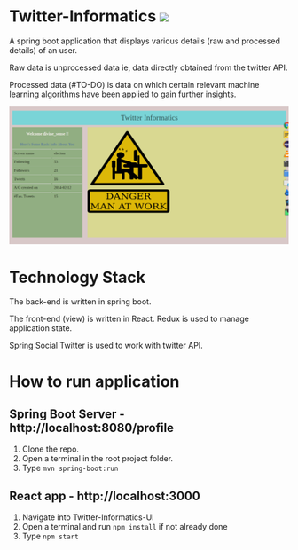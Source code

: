 # Twitter-Informatics                      ![](https://travis-ci.org/DivyenduDutta/Basic-design-Patterns.svg?branch=master)
A spring boot application that displays various details (raw and processed details) of an user. 

Raw data is unprocessed data ie, data directly obtained from the twitter API.

Processed data (#TO-DO) is data on which certain relevant machine learning algorithms have been applied to gain 
further insights.

![alt text](https://github.com/DivyenduDutta/Twitter-Informatics/blob/master/images/Initial%20draft.png)

# Technology Stack

The back-end is written in spring boot.

The front-end (view) is written in React. Redux is used to manage application state.

Spring Social Twitter is used to work with twitter API.


# How to run application
## Spring Boot Server - http://localhost:8080/profile
1. Clone the repo.
2. Open a terminal in the root project folder.
3. Type `mvn spring-boot:run`

## React app - http://localhost:3000
1. Navigate into Twitter-Informatics-UI
2. Open a terminal and run `npm install` if not already done
3. Type `npm start`

